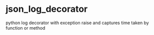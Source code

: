 # json_log_decorator
python log decorator with exception raise and captures time taken by function or method 
